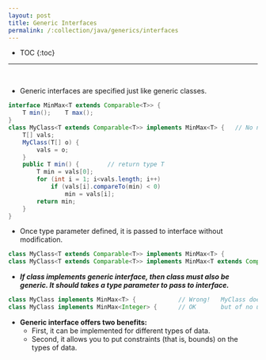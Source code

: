 ```yaml
---
layout: post
title: Generic Interfaces
permalink: /:collection/java/generics/interfaces
---
```


- TOC
{:toc}

<hr><br>

* Generic interfaces are specified just like generic classes.

```java
interface MinMax<T extends Comparable<T>> {
    T min();    T max();
}
class MyClass<T extends Comparable<T>> implements MinMax<T> {   // No need to define upper bound twice
    T[] vals;
    MyClass(T[] o) {
        vals = o;
    }
    public T min() {        // return type T
        T min = vals[0];
        for (int i = 1; i<vals.length; i++)
            if (vals[i].compareTo(min) < 0)
                min = vals[i];
        return min;
    }
}
```

* Once type parameter defined, it is passed to interface without modification.

```java
class MyClass<T extends Comparable<T>> implements MinMax<T> {
class MyClass<T extends Comparable<T>> implements MinMax<T extends Comparable<T>> {// wrong!
```
* ***If class implements generic interface, then class must also be generic. It should takes a type parameter to pass to interface.***

```java
class MyClass implements MinMax<T> {            // Wrong!   MyClass doesn’t have a type parameter, cannot pass any to interface
class MyClass implements MinMax<Integer> {      // OK       but of no use as it’s no more generic
```

* **Generic interface offers two benefits:**
	- First, it can be implemented for different types of data.
	- Second, it allows you to put constraints (that is, bounds) on the types of data.

